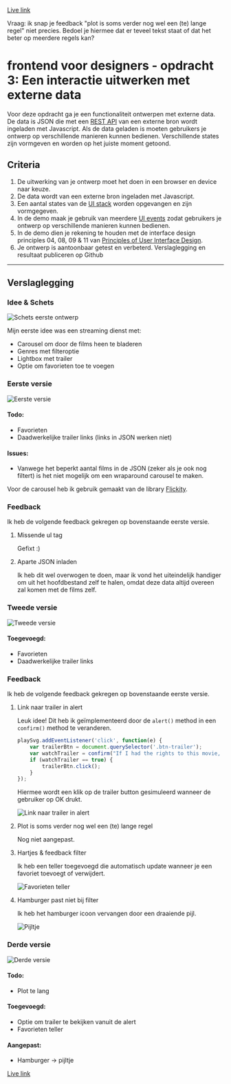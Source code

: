 [Live link](https://mhhuijsmans.github.io/frontend-voor-designers-1920/opdracht3/)

Vraag: ik snap je feedback "plot is soms verder nog wel een (te) lange regel" niet precies. Bedoel je hiermee dat er teveel tekst staat of dat het beter op meerdere regels kan?

# frontend voor designers - opdracht 3: Een interactie uitwerken met externe data

Voor deze opdracht ga je een functionaliteit ontwerpen met externe data. De data is JSON die met een [REST API](https://developer.mozilla.org/en-US/docs/Glossary/REST) van een externe bron wordt ingeladen met Javascript.  Als de data geladen is moeten gebruikers je ontwerp op verschillende manieren kunnen bedienen. Verschillende states zijn vormgeven en worden op het juiste moment getoond.

## Criteria
1. De uitwerking van je ontwerp moet het doen in een browser en device naar keuze.
2. De data wordt van een externe bron ingeladen met Javascript.
3. Een aantal states van de [UI stack](https://www.scotthurff.com/posts/why-your-user-interface-is-awkward-youre-ignoring-the-ui-stack/) worden opgevangen en zijn vormgegeven.
4. In de demo maak je gebruik van meerdere [UI events](https://developer.mozilla.org/en-US/docs/Web/API/UIEvent) zodat gebruikers je ontwerp op verschillende manieren kunnen bedienen.
5. In de demo dien je rekening te houden met de interface design principles 04, 08, 09 & 11 van [Principles of User Interface Design](http://bokardo.com/principles-of-user-interface-design/).
6. Je ontwerp is aantoonbaar getest en verbeterd. Verslaglegging en resultaat publiceren op Github

***

## Verslaglegging

### Idee & Schets
![Schets eerste ontwerp](https://github.com/mhhuijsmans/frontend-voor-designers-1920/raw/master/opdracht3/doc/schets.jpg)

Mijn eerste idee was een streaming dienst met: 

- Carousel om door de films heen te bladeren
- Genres met filteroptie
- Lightbox met trailer
- Optie om favorieten toe te voegen

### Eerste versie
![Eerste versie](https://github.com/mhhuijsmans/frontend-voor-designers-1920/raw/master/opdracht3/doc/v1.jpg)

#### Todo:
- Favorieten
- Daadwerkelijke trailer links (links in JSON werken niet)

#### Issues:
- Vanwege het beperkt aantal films in de JSON (zeker als je ook nog filtert) is het niet mogelijk om een wraparound carousel te maken. 

Voor de carousel heb ik gebruik gemaakt van de library [Flickity](https://github.com/metafizzy/flickity).

### Feedback
Ik heb de volgende feedback gekregen op bovenstaande eerste versie.
1. Missende ul tag

    Gefixt :)

2. Aparte JSON inladen

    Ik heb dit wel overwogen te doen, maar ik vond het uiteindelijk handiger om uit het hoofdbestand zelf te halen, omdat deze data altijd overeen zal komen met de films zelf.
    
### Tweede versie
![Tweede versie](https://github.com/mhhuijsmans/frontend-voor-designers-1920/raw/master/opdracht3/doc/v2.jpg)

#### Toegevoegd:
- Favorieten
- Daadwerkelijke trailer links

### Feedback
Ik heb de volgende feedback gekregen op bovenstaande eerste versie.
1. Link naar trailer in alert

    Leuk idee! Dit heb ik geïmplementeerd door de `alert()` method in een `confirm()` method te veranderen.
    ```javascript
    playSvg.addEventListener('click', function(e) {
		var trailerBtn = document.querySelector('.btn-trailer');
		var watchTrailer = confirm("If I had the rights to this movie, I would play it for you... You can watch the trailer though!\nPress OK to watch the trailer, or cancel to return.");
		if (watchTrailer == true) {
			trailerBtn.click();
		}
	});
	```

	Hiermee wordt een klik op de trailer button gesimuleerd wanneer de gebruiker op OK drukt.

	![Link naar trailer in alert](https://github.com/mhhuijsmans/frontend-voor-designers-1920/raw/master/opdracht3/doc/traileralert.JPG)

2. Plot is soms verder nog wel een (te) lange regel

    Nog niet aangepast.

3. Hartjes & feedback filter

    Ik heb een teller toegevoegd die automatisch update wanneer je een favoriet toevoegt of verwijdert.

    ![Favorieten teller](https://github.com/mhhuijsmans/frontend-voor-designers-1920/raw/master/opdracht3/doc/favorites.jpg)

4. Hamburger past niet bij filter

    Ik heb het hamburger icoon vervangen door een draaiende pijl.

    ![Pijltje](https://github.com/mhhuijsmans/frontend-voor-designers-1920/raw/master/opdracht3/doc/arrow.JPG)
    
### Derde versie
![Derde versie](https://github.com/mhhuijsmans/frontend-voor-designers-1920/raw/master/opdracht3/doc/v3.jpg)

#### Todo:
- Plot te lang

#### Toegevoegd:
- Optie om trailer te bekijken vanuit de alert
- Favorieten teller

#### Aangepast:
- Hamburger -> pijltje

[Live link](https://mhhuijsmans.github.io/frontend-voor-designers-1920/opdracht3/)